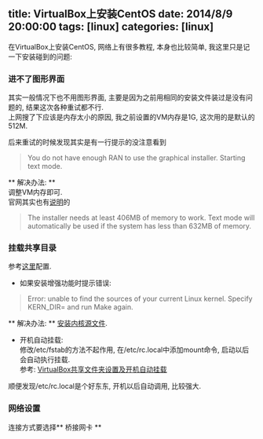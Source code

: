 title: VirtualBox上安装CentOS
date: 2014/8/9 20:00:00
tags: [linux]
categories: [linux]
---

在VirtualBox上安装CentOS, 网络上有很多教程, 本身也比较简单, 我这里只是记一下安装碰到的问题:  

### 进不了图形界面  
其实一般情况下也不用图形界面, 主要是因为之前用相同的安装文件装过是没有问题的, 结果这次各种重试都不行.  
上网搜了下应该是内存太小的原因, 我之前设置的VM内存是1G, 这次用的是默认的512M.  

后来重试的时候发现其实是有一行提示的没注意看到  

> You do not have enough RAN to use the graphical installer. Starting text mode.  

** 解决办法: **  
调整VM内存即可.  
官网其实也有[说明](http://wiki.centos.org/Manuals/ReleaseNotes/CentOS6.5)的  
> The installer needs at least 406MB of memory to work. Text mode will automatically be used if the system has less than 632MB of memory.  

### 挂载共享目录  
参考[这里](http://jingyan.baidu.com/article/2fb0ba40541a5900f2ec5f07.html)配置.  

- 如果安装增强功能时提示错误:  
> Error: unable to find the sources of your current Linux kernel. Specify KERN_DIR=<directory> and run Make again.  

  ** 解决办法: ** [安装内核源文件](http://my.oschina.net/mkh/blog/225501).  

- 开机自动挂载:  
  修改/etc/fstab的方法不起作用, 在/etc/rc.local中添加mount命令, 启动以后会自动执行挂载.  
  参考: [VirtualBox共享文件夹设置及开机自动挂载](http://www.cnblogs.com/52linux/archive/2012/03/07/2384381.html)

顺便发现/etc/rc.local是个好东东, 开机以后自动调用, 比较强大.  


### 网络设置  
连接方式要选择** 桥接网卡 **  
